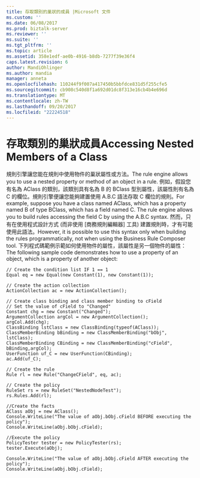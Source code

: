 ```yaml
---
title: 存取類別的巢狀的成員 |Microsoft 文件
ms.custom: ''
ms.date: 06/08/2017
ms.prod: biztalk-server
ms.reviewer: ''
ms.suite: ''
ms.tgt_pltfrm: ''
ms.topic: article
ms.assetid: 358e1edf-ae0b-4916-b8db-7277f39e36f4
caps.latest.revision: 6
author: MandiOhlinger
ms.author: mandia
manager: anneta
ms.openlocfilehash: 110244f9f007a417450b5bbfdce831d5f255cfe5
ms.sourcegitcommit: cb908c540d8f1a692d01dc8f313e16cb4b4e696d
ms.translationtype: MT
ms.contentlocale: zh-TW
ms.lasthandoff: 09/20/2017
ms.locfileid: "22224518"
---
```

# <a name="accessing-nested-members-of-a-class"></a><span data-ttu-id="837eb-102">存取類別的巢狀成員</span><span class="sxs-lookup"><span data-stu-id="837eb-102">Accessing Nested Members of a Class</span></span>
<span data-ttu-id="837eb-103">規則引擎讓您能在規則中使用物件的巢狀屬性或方法。</span><span class="sxs-lookup"><span data-stu-id="837eb-103">The rule engine allows you to use a nested property or method of an object in a rule.</span></span> <span data-ttu-id="837eb-104">例如，假設您有名為 AClass 的類別，該類別具有名為 B 的 BClass 型別屬性，該屬性則有名為 C 的欄位。規則引擎便讓您能夠建置使用 A.B.C 語法存取 C 欄位的規則。</span><span class="sxs-lookup"><span data-stu-id="837eb-104">For example, suppose you have a class named AClass, which has a property named B of type BClass, which has a field named C. The rule engine allows you to build rules accessing the field C by using the A.B.C syntax.</span></span> <span data-ttu-id="837eb-105">然而，只有在使用程式設計方式 (而非使用 [商務規則編輯器] 工具) 建置規則時，才有可能使用此語法。</span><span class="sxs-lookup"><span data-stu-id="837eb-105">However, it is possible to use this syntax only when building the rules programmatically, not when using the Business Rule Composer tool.</span></span> <span data-ttu-id="837eb-106">下列程式碼範例示範如何使用物件的屬性，該屬性是另一個物件的屬性：</span><span class="sxs-lookup"><span data-stu-id="837eb-106">The following sample code demonstrates how to use a property of an object, which is a property of another object:</span></span>  
  
```  
// Create the condition list IF 1 == 1  
Equal eq = new Equal(new Constant(1), new Constant(1));  
  
// Create the action collection  
ActionCollection ac = new ActionCollection();  
  
// Create class binding and class member binding to cField  
// Set the value of cField to "Changed"  
Constant chg = new Constant("Changed");  
ArgumentCollection argCol = new ArgumentCollection();  
argCol.Add(chg);  
ClassBinding lstClass = new ClassBinding(typeof(AClass));  
ClassMemberBinding bBinding = new ClassMemberBinding("bObj", lstClass);  
ClassMemberBinding CBinding = new ClassMemberBinding("cField", bBinding,argCol);  
UserFunction uf_C = new UserFunction(CBinding);  
ac.Add(uf_C);  
  
// Create the rule  
Rule rl = new Rule("ChangeCField", eq, ac);  
  
// Create the policy  
RuleSet rs = new RuleSet("NestedNodeTest");  
rs.Rules.Add(rl);  
  
//Create the facts  
AClass aObj = new AClass();  
Console.WriteLine("The value of aObj.bObj.cField BEFORE executing the policy");  
Console.WriteLine(aObj.bObj.cField);  
  
//Execute the policy  
PolicyTester tester = new PolicyTester(rs);  
tester.Execute(aObj);  
  
Console.WriteLine("The value of aObj.bObj.cField AFTER executing the policy");  
Console.WriteLine(aObj.bObj.cField);  
```